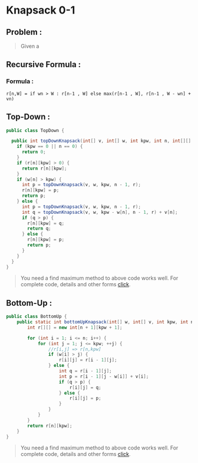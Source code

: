 # Knapsack 0-1
## Problem :
>Given a 
## Recursive Formula :

### Formula :

`r[n,W] = if wn > W : r[n-1 , W]
else max(r[n-1 , W], r[n-1 , W - wn] + vn)`
        

## Top-Down :
```java
public class TopDown {

  public int topDownKnapsack(int[] v, int[] w, int kpw, int n, int[][] r) {
    if (kpw == 0 || n == 0) {
      return 0;
    }
    if (r[n][kpw] > 0) {
      return r[n][kpw];
    }
    if (w[n] > kpw) {
      int p = topDownKnapsack(v, w, kpw, n - 1, r);
      r[n][kpw] = p;
      return p;
    } else {
      int p = topDownKnapsack(v, w, kpw, n - 1, r);
      int q = topDownKnapsack(v, w, kpw - w[n], n - 1, r) + v[n];
      if (q > p) {
        r[n][kpw] = q;
        return q;
      } else {
        r[n][kpw] = p;
        return p;
      }
    }
  }
}
```
> You need a find maximum method to above code works well. For complete code, details and other forms [click](src/dynamicProgarmming/knapsack/TopDownKnapsack.java).



## Bottom-Up :
```java
public class BottomUp {
    public static int bottomUpKnapsack(int[] w, int[] v, int kpw, int n) {
        int r[][] = new int[n + 1][kpw + 1];

        for (int i = 1; i <= n; i++) {
            for (int j = 1; j <= kpw; ++j) {
                //r[i,j] => r[n,kpw]
                if (w[i] > j) {
                    r[i][j] = r[i - 1][j];
                } else {
                    int q = r[i - 1][j];
                    int p = r[i - 1][j - w[i]] + v[i];
                    if (q > p) {
                        r[i][j] = q;
                    } else {
                        r[i][j] = p;
                    }
                }
            }
        }
        return r[n][kpw];
    }
}
```
> You need a find maximum method to above code works well. For complete code, details and other forms [click](src/dynamicProgarmming/knapsack/BottomUpKnapsack.java).
